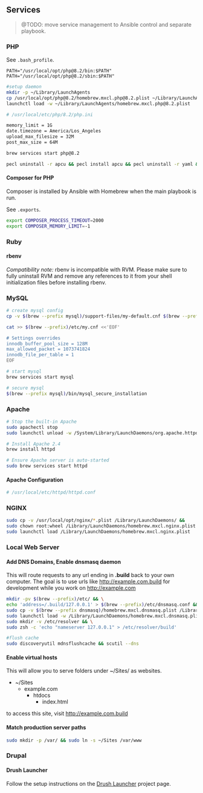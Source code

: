 ## Services

> @TODO: move service management to Ansible control and separate playbook.

### PHP

See `.bash_profile`.

`PATH="/usr/local/opt/php@8.2/bin:$PATH"`
`PATH="/usr/local/opt/php@8.2/sbin:$PATH"`

```bash
#setup daemon
mkdir -p ~/Library/LaunchAgents
cp /usr/local/opt/php@8.2/homebrew.mxcl.php@8.2.plist ~/Library/LaunchAgents/
launchctl load -w ~/Library/LaunchAgents/homebrew.mxcl.php@8.2.plist
```

```bash
# /usr/local/etc/php/8.2/php.ini

memory_limit = 1G
date.timezone = America/Los_Angeles
upload_max_filesize = 32M
post_max_size = 64M
```

```bash
brew services start php@8.2
```

```bash
pecl uninstall -r apcu && pecl install apcu && pecl uninstall -r yaml && pecl install yaml && pecl uninstall -r xdebug && pecl install xdebug
```

#### Composer for PHP
Composer is installed by Ansible with Homebrew when the main playbook is run.

See `.exports`.

```bash
export COMPOSER_PROCESS_TIMEOUT=2000
export COMPOSER_MEMORY_LIMIT=-1
```

### Ruby
#### rbenv

*Compatibility note:* rbenv is incompatible with RVM. Please make sure to fully uninstall RVM and remove any references to it from your shell initialization files before installing rbenv.

### MySQL
```bash
# create mysql config
cp -v $(brew --prefix mysql)/support-files/my-default.cnf $(brew --prefix)/etc/my.cnf
```

```bash
cat >> $(brew --prefix)/etc/my.cnf <<'EOF'

# Settings overrides
innodb_buffer_pool_size = 128M
max_allowed_packet = 1073741824
innodb_file_per_table = 1
EOF
```

```bash
# start mysql
brew services start mysql
```

```bash
# secure mysql
$(brew --prefix mysql)/bin/mysql_secure_installation
```

### Apache
```bash
# Stop the built-in Apache
sudo apachectl stop
sudo launchctl unload -w /System/Library/LaunchDaemons/org.apache.httpd.plist 2>/dev/null
```

```bash
# Install Apache 2.4
brew install httpd
```

```bash
# Ensure Apache server is auto-started
sudo brew services start httpd
```

#### Apache Configuration
```bash
# /usr/local/etc/httpd/httpd.conf
```

### NGINX
```bash
sudo cp -v /usr/local/opt/nginx/*.plist /Library/LaunchDaemons/ &&
sudo chown root:wheel /Library/LaunchDaemons/homebrew.mxcl.nginx.plist &&
sudo launchctl load /Library/LaunchDaemons/homebrew.mxcl.nginx.plist
```

### Local Web Server

#### Add DNS Domains, Enable dnsmasq daemon
This will route requests to any url ending in **.build** back to your own computer. The goal is to use urls like http://example.com.build for development while you work on http://example.com

```bash
mkdir -pv $(brew --prefix)/etc/ && \
echo 'address=/.build/127.0.0.1' > $(brew --prefix)/etc/dnsmasq.conf && \
sudo cp -v $(brew --prefix dnsmasq)/homebrew.mxcl.dnsmasq.plist /Library/LaunchDaemons && \
sudo launchctl load -w /Library/LaunchDaemons/homebrew.mxcl.dnsmasq.plist && \
sudo mkdir -v /etc/resolver && \
sudo zsh -c 'echo "nameserver 127.0.0.1" > /etc/resolver/build'

#flush cache
sudo discoveryutil mdnsflushcache && scutil --dns
```

#### Enable virtual hosts
This will allow you to serve folders under ~/Sites/ as websites.

* ~/Sites
  * example.com
    * htdocs
      * index.html

to access this site, visit http://example.com.build


#### Match production server paths
```bash
sudo mkdir -p /var/ && sudo ln -s ~/Sites /var/www
```

### Drupal

#### Drush Launcher
Follow the setup instructions on the [Drush Launcher](https://github.com/drush-ops/drush-launcher) project page.

